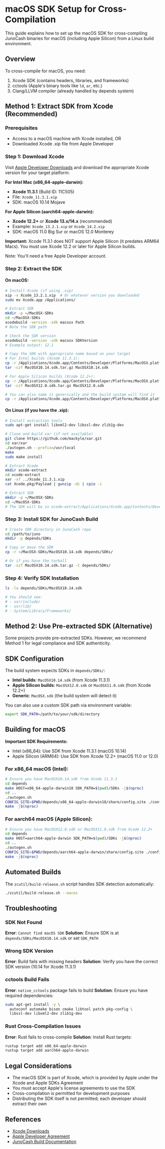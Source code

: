 # macOS SDK Setup for Cross-Compilation

This guide explains how to set up the macOS SDK for cross-compiling JunoCash binaries for macOS (including Apple Silicon) from a Linux build environment.

## Overview

To cross-compile for macOS, you need:
1. Xcode SDK (contains headers, libraries, and frameworks)
2. cctools (Apple's binary tools like `ld`, `ar`, etc.)
3. Clang/LLVM compiler (already handled by depends system)

## Method 1: Extract SDK from Xcode (Recommended)

### Prerequisites
- Access to a macOS machine with Xcode installed, OR
- Downloaded Xcode .xip file from Apple Developer

### Step 1: Download Xcode

Visit [Apple Developer Downloads](https://developer.apple.com/download/all/) and download the appropriate Xcode version for your target platform:

**For Intel Mac (x86_64-apple-darwin):**
- **Xcode 11.3.1** (Build ID: 11C505)
- File: `Xcode_11.3.1.xip`
- SDK: macOS 10.14 Mojave

**For Apple Silicon (aarch64-apple-darwin):**
- **Xcode 12.2+** or **Xcode 13.x/14.x** (recommended)
- Example: `Xcode_13.2.1.xip` or `Xcode_14.2.xip`
- SDK: macOS 11.0 Big Sur or macOS 12.0 Monterey

**Important:** Xcode 11.3.1 does NOT support Apple Silicon (it predates ARM64 Macs). You must use Xcode 12.2 or later for Apple Silicon builds.

Note: You'll need a free Apple Developer account.

### Step 2: Extract the SDK

#### On macOS:
```bash
# Install Xcode (if using .xip)
xip -x Xcode_13.2.1.xip  # Or whatever version you downloaded
sudo mv Xcode.app /Applications/

# Extract SDK
mkdir -p ~/MacOSX-SDKs
cd ~/MacOSX-SDKs
xcodebuild -version -sdk macosx Path
# Note the SDK path

# Check the SDK version
xcodebuild -version -sdk macosx SDKVersion
# Example output: 12.1

# Copy the SDK with appropriate name based on your target
# For Intel builds (Xcode 11.3.1):
cp -r /Applications/Xcode.app/Contents/Developer/Platforms/MacOSX.platform/Developer/SDKs/MacOSX.sdk ./MacOSX10.14.sdk
tar -czf MacOSX10.14.sdk.tar.gz MacOSX10.14.sdk

# For Apple Silicon builds (Xcode 12.2+):
cp -r /Applications/Xcode.app/Contents/Developer/Platforms/MacOSX.platform/Developer/SDKs/MacOSX.sdk ./MacOSX12.0.sdk
tar -czf MacOSX12.0.sdk.tar.gz MacOSX12.0.sdk

# You can also name it generically and the build system will find it
cp -r /Applications/Xcode.app/Contents/Developer/Platforms/MacOSX.platform/Developer/SDKs/MacOSX.sdk ./MacOSX.sdk
```

#### On Linux (if you have the .xip):
```bash
# Install extraction tools
sudo apt-get install libxml2-dev libssl-dev zlib1g-dev

# Clone and build xar (if not available)
git clone https://github.com/mackyle/xar.git
cd xar/xar
./autogen.sh --prefix=/usr/local
make
sudo make install

# Extract Xcode
mkdir xcode-extract
cd xcode-extract
xar -xf ../Xcode_11.3.1.xip
cat Xcode.pkg/Payload | gunzip -dc | cpio -i

# Extract SDK
mkdir -p ~/MacOSX-SDKs
cd ~/MacOSX-SDKs
# The SDK will be in xcode-extract/Applications/Xcode.app/Contents/Developer/Platforms/MacOSX.platform/Developer/SDKs/
```

### Step 3: Install SDK for JunoCash Build

```bash
# Create SDK directory in JunoCash repo
cd /path/to/juno
mkdir -p depends/SDKs

# Copy or move the SDK
cp -r ~/MacOSX-SDKs/MacOSX10.14.sdk depends/SDKs/

# Or if you have the tarball
tar -xzf MacOSX10.14.sdk.tar.gz -C depends/SDKs/
```

### Step 4: Verify SDK Installation

```bash
ls -la depends/SDKs/MacOSX10.14.sdk

# You should see:
# - usr/include/
# - usr/lib/
# - System/Library/Frameworks/
```

## Method 2: Use Pre-extracted SDK (Alternative)

Some projects provide pre-extracted SDKs. However, we recommend Method 1 for legal compliance and SDK authenticity.

## SDK Configuration

The build system expects SDKs in `depends/SDKs/`:
- **Intel builds**: `MacOSX10.14.sdk` (from Xcode 11.3.1)
- **Apple Silicon builds**: `MacOSX12.0.sdk` or `MacOSX11.0.sdk` (from Xcode 12.2+)
- **Generic**: `MacOSX.sdk` (the build system will detect it)

You can also use a custom SDK path via environment variable:
```bash
export SDK_PATH=/path/to/your/sdk/directory
```

## Building for macOS

**Important SDK Requirements:**
- Intel (x86_64): Use SDK from Xcode 11.3.1 (macOS 10.14)
- Apple Silicon (ARM64): Use SDK from Xcode 12.2+ (macOS 11.0 or 12.0)

### For x86_64 macOS (Intel):
```bash
# Ensure you have MacOSX10.14.sdk from Xcode 11.3.1
cd depends
make HOST=x86_64-apple-darwin18 SDK_PATH=$(pwd)/SDKs -j$(nproc)
cd ..
./autogen.sh
CONFIG_SITE=$PWD/depends/x86_64-apple-darwin18/share/config.site ./configure
make -j$(nproc)
```

### For aarch64 macOS (Apple Silicon):
```bash
# Ensure you have MacOSX12.0.sdk or MacOSX11.0.sdk from Xcode 12.2+
cd depends
make HOST=aarch64-apple-darwin SDK_PATH=$(pwd)/SDKs -j$(nproc)
cd ..
./autogen.sh
CONFIG_SITE=$PWD/depends/aarch64-apple-darwin/share/config.site ./configure
make -j$(nproc)
```

## Automated Builds

The `zcutil/build-release.sh` script handles SDK detection automatically:
```bash
./zcutil/build-release.sh --macos
```

## Troubleshooting

### SDK Not Found
**Error**: `Cannot find macOS SDK`
**Solution**: Ensure SDK is at `depends/SDKs/MacOSX10.14.sdk` or set `SDK_PATH`

### Wrong SDK Version
**Error**: Build fails with missing headers
**Solution**: Verify you have the correct SDK version (10.14 for Xcode 11.3.1)

### cctools Build Fails
**Error**: `native_cctools` package fails to build
**Solution**: Ensure you have required dependencies:
```bash
sudo apt-get install -y \
  autoconf automake bison cmake libtool patch pkg-config \
  libssl-dev libxml2-dev zlib1g-dev
```

### Rust Cross-Compilation Issues
**Error**: Rust fails to cross-compile
**Solution**: Install Rust targets:
```bash
rustup target add x86_64-apple-darwin
rustup target add aarch64-apple-darwin
```

## Legal Considerations

- The macOS SDK is part of Xcode, which is provided by Apple under the Xcode and Apple SDKs Agreement
- You must accept Apple's license agreements to use the SDK
- Cross-compilation is permitted for development purposes
- Distributing the SDK itself is not permitted; each developer should extract their own

## References

- [Xcode Downloads](https://developer.apple.com/download/all/)
- [Apple Developer Agreement](https://developer.apple.com/support/terms/)
- [JunoCash Build Documentation](../README.md)
